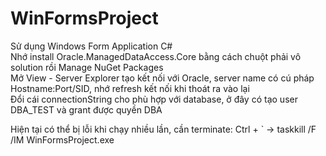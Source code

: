 # WinFormsProject

Sử dụng Windows Form Application C# <br />
Nhớ install Oracle.ManagedDataAccess.Core bằng cách chuột phải vô solution rồi Manage NuGet Packages <br />
Mở View - Server Explorer tạo kết nối với Oracle, server name có cú pháp Hostname:Port/SID, nhớ refresh kết nối khi thoát ra vào lại <br />
Đổi cái connectionString cho phù hợp với database, ở đây có tạo user DBA_TEST và grant được quyền DBA <br />

Hiện tại có thể bị lỗi khi chạy nhiều lần, cần terminate: Ctrl + ` -> taskkill /F /IM WinFormsProject.exe
